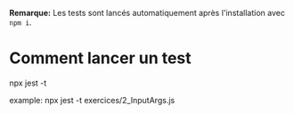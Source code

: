 **Remarque:** Les tests sont lancés automatiquement après l'installation avec `npm i`.

# Comment lancer un test

npx jest -t <file>

example:
npx jest -t exercices/2_InputArgs.js
